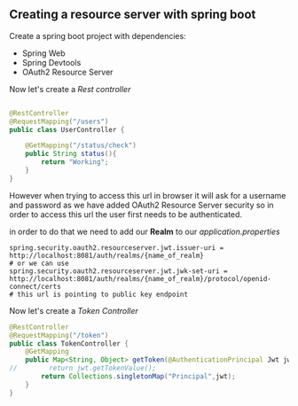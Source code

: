 ## Creating a resource server with spring boot

Create a spring boot project with dependencies:
- Spring Web
- Spring Devtools
- OAuth2 Resource Server

Now let's create a _Rest controller_ 

```java

@RestController
@RequestMapping("/users")
public class UserController {

    @GetMapping("/status/check")
    public String status(){
        return "Working";
    }
}
```
However when trying to access this url in browser it will ask for a username and password as we have added OAuth2 Resource Server security so in order to access this url the user first needs to be authenticated.

in order to do that we need to add our __Realm__ to our _application.properties_

```properties
spring.security.oauth2.resourceserver.jwt.issuer-uri = http://localhost:8081/auth/realms/{name_of_realm}
# or we can use 
spring.security.oauth2.resourceserver.jwt.jwk-set-uri = http://localhost:8081/auth/realms/{name_of_realm}/protocol/openid-connect/certs
# this url is pointing to public key endpoint
```

Now let's create a _Token Controller_
```java
@RestController
@RequestMapping("/token")
public class TokenController {
    @GetMapping
    public Map<String, Object> getToken(@AuthenticationPrincipal Jwt jwt){
//        return jwt.getTokenValue();
        return Collections.singletonMap("Principal",jwt);
    }
}
```